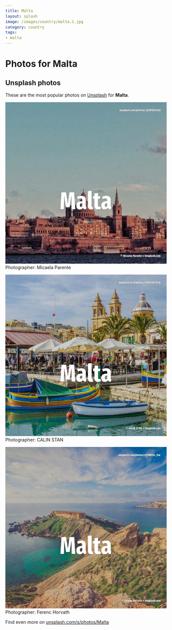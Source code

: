 ```yaml
---
title: Malta
layout: splash
image: /images/country/malta.1.jpg
category: country
tags:
- malta
---
```

# Photos for Malta
 
## Unsplash photos
These are the most popular photos on [Unsplash](https://unsplash.com) for **Malta**.
 
![Malta](/images/country/malta.1.jpg)
Photographer:  Micaela Parente
 
![Malta](/images/country/malta.2.jpg)
Photographer:  CALIN STAN
 
![Malta](/images/country/malta.3.jpg)
Photographer:  Ferenc Horvath
 
Find even more on [unsplash.com/s/photos/Malta](https://unsplash.com/s/photos/Malta)
 
